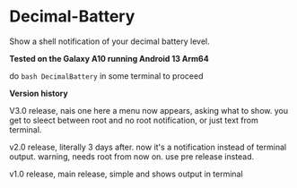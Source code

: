 # Decimal-Battery
Show a shell notification of your decimal battery level.

**Tested on the Galaxy A10 running Android 13 Arm64**

do `bash DecimalBattery` in some terminal to proceed

**Version history**

V3.0 release, nais one here
a menu now appears, asking what to show.
you get to sleect between root and no root notification,
or just text from terminal.

v2.0 release, literally 3 days after.
now it's a notification instead of terminal output.
warning, needs root from now on. use pre release instead.

v1.0 release, main release, simple and shows output in terminal
